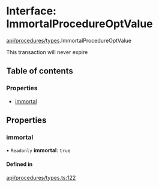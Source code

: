 # Interface: ImmortalProcedureOptValue

[api/procedures/types](../wiki/api.procedures.types).ImmortalProcedureOptValue

This transaction will never expire

## Table of contents

### Properties

- [immortal](../wiki/api.procedures.types.ImmortalProcedureOptValue#immortal)

## Properties

### immortal

• `Readonly` **immortal**: ``true``

#### Defined in

[api/procedures/types.ts:122](https://github.com/PolymeshAssociation/polymesh-sdk/blob/9a8715021/src/api/procedures/types.ts#L122)
